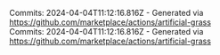 Commits: 2024-04-04T11:12:16.816Z - Generated via https://github.com/marketplace/actions/artificial-grass
<br>
Commits: 2024-04-04T11:12:16.816Z - Generated via https://github.com/marketplace/actions/artificial-grass
<br>
